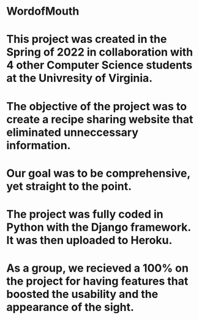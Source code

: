 # WordofMouth

# This project was created in the Spring of 2022 in collaboration with 4 other Computer Science students at the Univresity of Virginia. 

# The objective of the project was to create a recipe sharing website that eliminated unneccessary information. 
# Our goal was to be comprehensive, yet straight to the point.

# The project was fully coded in Python with the Django framework. It was then uploaded to Heroku.

# As a group, we recieved a 100% on the project for having features that boosted the usability and the appearance of the sight. 
